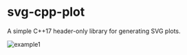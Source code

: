 # svg-cpp-plot
A simple C++17 header-only library for generating SVG plots. 

![example1](https://github.com/adolfomunoz/svg-cpp-plot/tree/master/doc/example1.svg)
